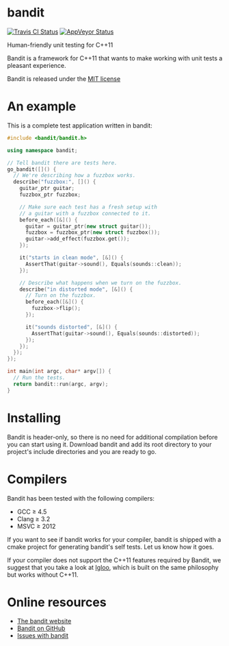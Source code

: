 bandit
======
[![Travis CI Status](https://travis-ci.org/banditcpp/bandit.svg?branch=master)](https://travis-ci.org/banditcpp/bandit)
[![AppVeyor Status](https://ci.appveyor.com/api/projects/status/github/banditcpp/bandit?branch=master&svg=true)](https://ci.appveyor.com/project/banditcpp/bandit)

Human-friendly unit testing for C++11

Bandit is a framework for C++11 that wants to make working with unit tests a
pleasant experience.

Bandit is released under the [MIT license](LICENSE.txt)

# An example

This is a complete test application written in bandit:

```c++
#include <bandit/bandit.h>

using namespace bandit;

// Tell bandit there are tests here.
go_bandit([]() {
  // We're describing how a fuzzbox works.
  describe("fuzzbox:", []() {
    guitar_ptr guitar;
    fuzzbox_ptr fuzzbox;

    // Make sure each test has a fresh setup with
    // a guitar with a fuzzbox connected to it.
    before_each([&]() {
      guitar = guitar_ptr(new struct guitar());
      fuzzbox = fuzzbox_ptr(new struct fuzzbox());
      guitar->add_effect(fuzzbox.get());
    });

    it("starts in clean mode", [&]() {
      AssertThat(guitar->sound(), Equals(sounds::clean));
    });

    // Describe what happens when we turn on the fuzzbox.
    describe("in distorted mode", [&]() {
      // Turn on the fuzzbox.
      before_each([&]() {
        fuzzbox->flip();
      });

      it("sounds distorted", [&]() {
        AssertThat(guitar->sound(), Equals(sounds::distorted));
      });
    });
  });
});

int main(int argc, char* argv[]) {
  // Run the tests.
  return bandit::run(argc, argv);
}
```

# Installing

Bandit is header-only, so there is no need for additional compilation before you
can start using it. Download bandit and add its root directory to your project's
include directories and you are ready to go.

# Compilers

Bandit has been tested with the following compilers:

 * GCC ≥ 4.5
 * Clang ≥ 3.2
 * MSVC ≥ 2012

If you want to see if bandit works for your compiler, bandit is shipped with a
cmake project for generating bandit's self tests. Let us know how it goes.

If your compiler does not support the C++11 features required by Bandit, we
suggest that you take a look at [Igloo](http://igloo-testing.org), which is
built on the same philosophy but works without C++11.

# Online resources

 * [The bandit website](//banditcpp.org)
 * [Bandit on GitHub](//github.com/banditcpp/bandit)
 * [Issues with bandit](//github.com/banditcpp/bandit/issues?state=open)
